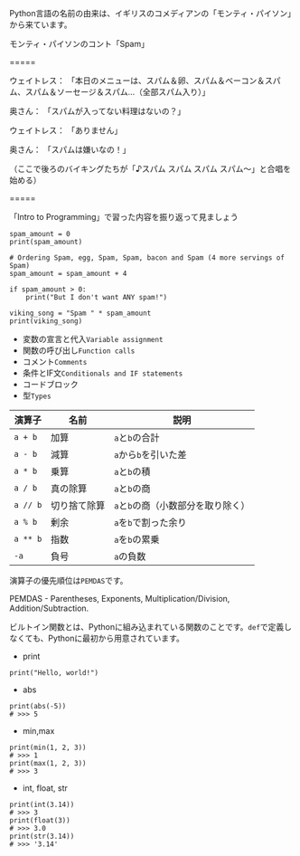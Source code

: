 Python言語の名前の由来は、イギリスのコメディアンの「モンティ・パイソン」から来ています。

モンティ・パイソンのコント「Spam」

=====

ウェイトレス：
「本日のメニューは、スパム＆卵、スパム＆ベーコン＆スパム、スパム＆ソーセージ＆スパム…（全部スパム入り）」

奥さん：
「スパムが入ってない料理はないの？」

ウェイトレス：
「ありません」

奥さん：
「スパムは嫌いなの！」

（ここで後ろのバイキングたちが「♪スパム スパム スパム スパム～」と合唱を始める）

=====

「Intro to Programming」で習った内容を振り返って見ましょう

```
spam_amount = 0
print(spam_amount)

# Ordering Spam, egg, Spam, Spam, bacon and Spam (4 more servings of Spam)
spam_amount = spam_amount + 4

if spam_amount > 0:
    print("But I don't want ANY spam!")

viking_song = "Spam " * spam_amount
print(viking_song)
```

- 変数の宣言と代入`Variable assignment`
- 関数の呼び出し`Function calls`
- コメント`Comments`
- 条件とIF文`Conditionals and IF statements`
- コードブロック
- 型`Types`


| 演算子     | 名前           | 説明                                            |
|--------------|----------------|--------------------------------------------------------|
| ``a + b``    | 加算       | `a`と`b`の合計                                   |
| ``a - b``    | 減算       | `a`から`b`を引いた差                               |
| ``a * b``    | 乗算       | `a`と`b`の積                                       |
| ``a / b``    | 真の除算    | `a`と`b`の商                                      |
| ``a // b``   | 切り捨て除算 | `a`と`b`の商（小数部分を取り除く）               |
| ``a % b``    | 剰余        | `a`を`b`で割った余り                              |
| ``a ** b``   | 指数       | ``a``を``b``の累乗                                 |
| ``-a``       | 負号       | ``a``の負数                                       |

演算子の優先順位は`PEMDAS`です。

PEMDAS - Parentheses, Exponents, Multiplication/Division, Addition/Subtraction.

ビルトイン関数とは、Pythonに組み込まれている関数のことです。`def`で定義しなくても、Pythonに最初から用意されています。

- print

```
print("Hello, world!")
```

- abs

```
print(abs(-5))
# >>> 5
```

- min,max

```
print(min(1, 2, 3))
# >>> 1
print(max(1, 2, 3))
# >>> 3
```

- int, float, str

```
print(int(3.14))
# >>> 3
print(float(3))
# >>> 3.0
print(str(3.14))
# >>> '3.14'
```